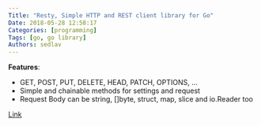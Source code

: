 ```yaml
---
Title: "Resty, Simple HTTP and REST client library for Go"
Date: 2018-05-28 12:58:17
Categories: [programming]
Tags: [go, go library]
Authors: sedlav
---
```


**Features**:

* GET, POST, PUT, DELETE, HEAD, PATCH, OPTIONS, ...
* Simple and chainable methods for settings and request
* Request Body can be string, []byte, struct, map, slice and io.Reader too

[Link](https://github.com/go-resty/resty)